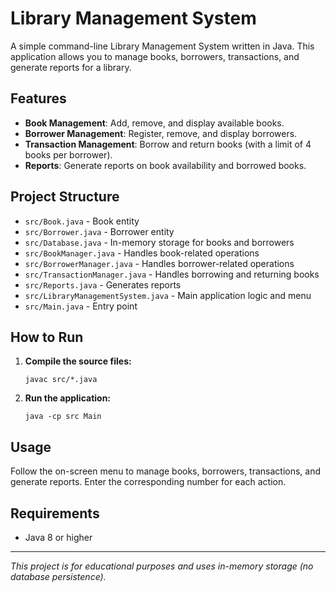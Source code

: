 # Library Management System

A simple command-line Library Management System written in Java. This application allows you to manage books, borrowers, transactions, and generate reports for a library.

## Features

- **Book Management**: Add, remove, and display available books.
- **Borrower Management**: Register, remove, and display borrowers.
- **Transaction Management**: Borrow and return books (with a limit of 4 books per borrower).
- **Reports**: Generate reports on book availability and borrowed books.

## Project Structure

- `src/Book.java` - Book entity
- `src/Borrower.java` - Borrower entity
- `src/Database.java` - In-memory storage for books and borrowers
- `src/BookManager.java` - Handles book-related operations
- `src/BorrowerManager.java` - Handles borrower-related operations
- `src/TransactionManager.java` - Handles borrowing and returning books
- `src/Reports.java` - Generates reports
- `src/LibraryManagementSystem.java` - Main application logic and menu
- `src/Main.java` - Entry point

## How to Run

1. **Compile the source files:**
   ```
   javac src/*.java
   ```
2. **Run the application:**
   ```
   java -cp src Main
   ```

## Usage

Follow the on-screen menu to manage books, borrowers, transactions, and generate reports. Enter the corresponding number for each action.

## Requirements

- Java 8 or higher

---

_This project is for educational purposes and uses in-memory storage (no database persistence)._
